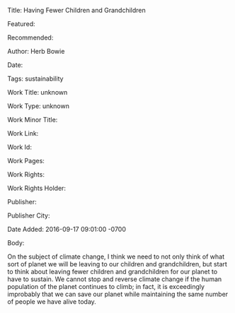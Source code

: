Title: Having Fewer Children and Grandchildren

Featured: 

Recommended: 

Author: Herb Bowie

Date: 

Tags: sustainability

Work Title: unknown

Work Type: unknown

Work Minor Title:  

Work Link: 

Work Id:  

Work Pages:  

Work Rights:  

Work Rights Holder:  

Publisher:  

Publisher City:  

Date Added: 2016-09-17 09:01:00 -0700

Body:

On the subject of climate change, I think we need to not only think of what sort of planet we will be leaving to our children and grandchildren, but start to think about leaving fewer children and grandchildren for our planet to have to sustain. We cannot stop and reverse climate change if the human population of the planet continues to climb; in fact, it is exceedingly improbably that we can save our planet while maintaining the same number of people we have alive today. 


